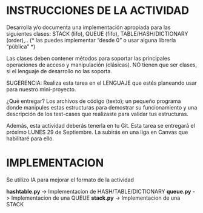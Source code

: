 # INSTRUCCIONES DE LA ACTIVIDAD

Desarrolla y/o documenta una implementación apropiada para las siguientes clases: STACK (lifo), QUEUE (fifo),
TABLE/HASH/DICTIONARY (order),.. (* las puedes implementar “desde 0” o usar alguna librería “pública” *)

Las clases deben contener métodos para soportar las principales operaciones de acceso y manipulación (clásicas). NO
tienen que ser clases, si el lenguaje de desarrollo no las soporta.

SUGERENCIA: Realiza esta tarea en el LENGUAJE que estés planeando usar para nuestro mini-proyecto.

¿Qué entregar? Los archivos de código (texto); un pequeño programa donde manipules estas estructuras para demostrar
su funcionamiento y una descripción de los test-cases que realizaste para validar tus estructuras.

Además, esta actividad deberás tenerla en tu Git.
Esta tarea se entregará el próximo LUNES 29 de Septiembre. La subirás en una liga en Canvas que habilitaré para ello.


# IMPLEMENTACION

Se utilizo IA para mejorar el formato de la actividad

**hashtable.py** -> Implementacion de HASH/TABLE/DICTIONARY
**queue.py** -> Implementacion de una QUEUE
**stack.py** -> Implementacion de una STACK




